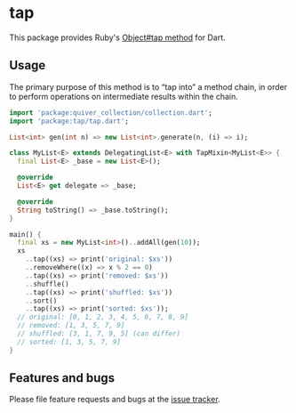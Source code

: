 # tap

This package provides Ruby's [Object#tap method][tap] for Dart.

[tap]: http://ruby-doc.org/core-2.2.3/Object.html#method-i-tap

## Usage

The primary purpose of this method is to “tap into” a method chain,
in order to perform operations on intermediate results within the chain.

```dart
import 'package:quiver_collection/collection.dart';
import 'package:tap/tap.dart';

List<int> gen(int n) => new List<int>.generate(n, (i) => i);

class MyList<E> extends DelegatingList<E> with TapMixin<MyList<E>> {
  final List<E> _base = new List<E>();

  @override
  List<E> get delegate => _base;

  @override
  String toString() => _base.toString();
}

main() {
  final xs = new MyList<int>()..addAll(gen(10));
  xs
    ..tap((xs) => print('original: $xs'))
    ..removeWhere((x) => x % 2 == 0)
    ..tap((xs) => print('removed: $xs'))
    ..shuffle()
    ..tap((xs) => print('shuffled: $xs'))
    ..sort()
    ..tap((xs) => print('sorted: $xs'));
  // original: [0, 1, 2, 3, 4, 5, 6, 7, 8, 9]
  // removed: [1, 3, 5, 7, 9]
  // shuffled: [3, 1, 7, 9, 5] (can differ)
  // sorted: [1, 3, 5, 7, 9]
}
```

## Features and bugs

Please file feature requests and bugs at the [issue tracker][tracker].

[tracker]: https://github.com/kseo/tap/issues

